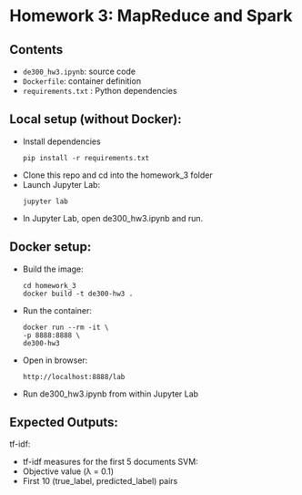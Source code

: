 # Homework 3: MapReduce and Spark

## Contents
- `de300_hw3.ipynb`: source code
- `Dockerfile`: container definition
- `requirements.txt` : Python dependencies  

## Local setup (without Docker):
- Install dependencies
   ```
   pip install -r requirements.txt
- Clone this repo and cd into the homework_3 folder
- Launch Jupyter Lab:
  ```
  jupyter lab
- In Jupyter Lab, open de300_hw3.ipynb and run.

## Docker setup:
- Build the image:
  ```
  cd homework_3
  docker build -t de300-hw3 .
- Run the container:
  ```
  docker run --rm -it \
  -p 8888:8888 \
  de300-hw3
- Open in browser:
  ```
  http://localhost:8888/lab
- Run de300_hw3.ipynb from within Jupyter Lab

## Expected Outputs:
tf-idf:
- tf-idf measures for the first 5 documents
SVM:
- Objective value (λ = 0.1)
- First 10 (true_label, predicted_label) pairs


  
